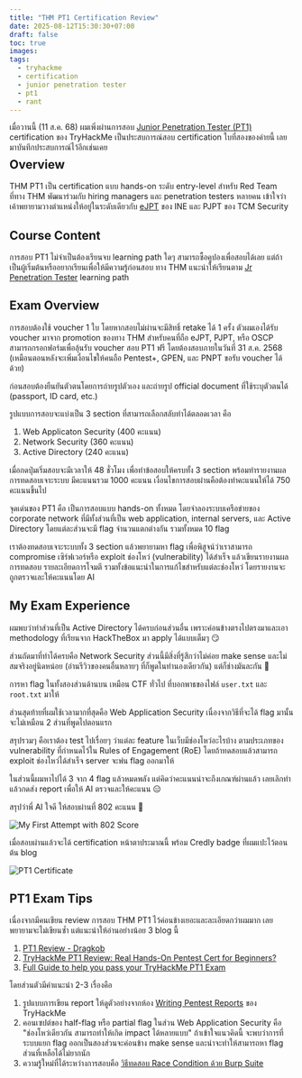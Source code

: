 ```yaml
---
title: "THM PT1 Certification Review"
date: 2025-08-12T15:30:30+07:00
draft: false
toc: true
images:
tags:
  - tryhackme
  - certification
  - junior penetration tester
  - pt1
  - rant
---
```


เมื่อวานนี้ (11 ส.ค. 68) ผมเพิ่งผ่านการสอบ [Junior Penetration Tester (PT1)](https://tryhackme.com/certification/junior-penetration-tester/) certification ของ TryHackMe เป็นประสบการณ์สอบ certification ใบที่สองของค่ายนี้ เลยมาบันทึกประสบการณ์ไว้อีกเช่นเคย

<div style="text-align: center; margin-bottom: -1.5em;">
  <div data-iframe-width="150" data-iframe-height="270" data-share-badge-id="2f156e98-12d4-4e4e-8459-ce39ea2467db" data-share-badge-host="https://www.credly.com"></div><script type="text/javascript" async src="//cdn.credly.com/assets/utilities/embed.js"></script>
</div>

## Overview

THM PT1 เป็น certification แบบ hands-on ระดับ entry-level สำหรับ Red Team ที่ทาง THM พัฒนาร่วมกับ hiring managers และ penetration testers หลายคน เข้าใจว่าเค้าพยายามวางตำแหน่งให้อยู่ในระดับเดียวกับ [eJPT](/posts/ejpt-certification-review) ของ INE และ PJPT ของ TCM Security

## Course Content

การสอบ PT1 ไม่จำเป็นต้องเรียนจบ learning path ใดๆ สามารถซื้อคูปองเพื่อสอบได้เลย แต่ถ้าเป็นผู้เริ่มต้นหรืออยากเรียนเพื่อให้มีความรู้ก่อนสอบ ทาง THM แนะนำให้เรียนตาม [Jr Penetration Tester](https://tryhackme.com/path/outline/jrpenetrationtester) learning path

## Exam Overview

การสอบต้องใช้ voucher 1 ใบ โดยหากสอบไม่ผ่านจะมีสิทธิ์ retake ได้ 1 ครั้ง ตัวผมเองได้รับ voucher มาจาก promotion ของทาง THM สำหรับคนที่ถือ eJPT, PJPT, หรือ OSCP สามารถกรอกฟอร์มเพื่อลุ้นรับ voucher สอบ PT1 ฟรี โดยต้องสอบภายในวันที่ 31 ส.ค. 2568 (เหมือนตอนหลังจะเพิ่มเงื่อนไขให้คนถือ Pentest+, GPEN, และ PNPT ขอรับ voucher ได้ด้วย)

ก่อนสอบต้องยืนยันตัวตนโดยการถ่ายรูปตัวเอง และถ่ายรูป official document ที่ใช้ระบุตัวตนได้ (passport, ID card, etc.)

รูปแบบการสอบจะแบ่งเป็น 3 section ที่สามารถเลือกสลับทำได้ตลอดเวลา คือ

1. Web Applicaton Security (400 คะแนน)
2. Network Security (360 คะแนน)
3. Active Directory (240 คะแนน)

เมื่อกดปุ่มเริ่มสอบจะมีเวลาให้ 48 ชั่วโมง เพื่อทำข้อสอบให้ครบทั้ง 3 section พร้อมทำรายงานผลการทดสอบเจาะระบบ มีคะแนนรวม 1000 คะแนน เงื่อนไขการสอบผ่านคือต้องทำคะแนนให้ได้ 750 คะแนนขึ้นไป

จุดเด่นของ PT1 คือ เป็นการสอบแบบ hands-on ทั้งหมด โดยจำลองระบบเครือข่ายของ corporate network ที่มีทั้งส่วนที่เป็น web application, internal servers, และ Active Directory โดยแต่ละส่วนจะมี flag จำนวนแตกต่างกัน รวมทั้งหมด 10 flag

เราต้องทดสอบเจาะระบบทั้ง 3 section แล้วพยายามหา flag เพื่อพิสูจน์ว่าเราสามารถ compromise เซิร์ฟเวอร์หรือ exploit ช่องโหว่ (vulnerability) ได้สำเร็จ แล้วเขียนรายงานผลการทดสอบ รายละเอียดการโจมตี รวมทั้งข้อแนะนำในการแก้ไขสำหรับแต่ละช่องโหว่ โดยรายงานจะถูกตรวจและให้คะแนนโดย AI

## My Exam Experience

ผมพบว่าทำส่วนที่เป็น Active Directory ได้ครบก่อนส่วนอื่น เพราะค่อนข้างตรงไปตรงมาและเอา methodology ที่เรียนจาก HackTheBox มา apply ได้แบบเต็มๆ 😏

ส่วนถัดมาที่ทำได้ครบคือ Network Security ส่วนนี้มีสิ่งที่รู้สึกว่าไม่ค่อย make sense และไม่สมจริงอยู่นิดหน่อย (อ่านรีวิวของคนอื่นหลายๆ ที่ก็พูดในทำนองเดียวกัน) แต่ก็ช่างมันละกัน 🤣

การหา flag ในทั้งสองส่วนด้านบน เหมือน CTF ทั่วไป ที่บอกพาธของไฟล์ `user.txt` และ `root.txt` มาให้

ส่วนสุดท้ายที่ผมใช้เวลามากที่สุดคือ Web Application Security เนื่องจากวิธีที่จะได้ flag มานั้นจะไม่เหมือน 2 ส่วนที่พูดไปตอนแรก

สรุปรวมๆ คือเราต้อง test ไปเรื่อยๆ ว่าแต่ละ feature ในเว็บมีช่องโหว่อะไรบ้าง ตามประเภทของ vulnerability ที่กำหนดไว้ใน Rules of Engagement (RoE) โดยถ้าทดสอบแล้วสามารถ exploit ช่องโหว่ได้สำเร็จ server จะพ่น flag ออกมาให้

ในส่วนนี้ผมหาไปได้ 3 จาก 4 flag แล้วหมดพลัง แต่คิดว่าคะแนนน่าจะถึงเกณฑ์ผ่านแล้ว เลยเลิกทำ แล้วกดส่ง report เพื่อให้ AI ตรวจและให้คะแนน 😑

สรุปว่าพี่ AI ใจดี ให้สอบผ่านที่ 802 คะแนน 🥳

![My First Attempt with 802 Score](/img/thm-pt1-certification-review/first-attempt.png)

เมื่อสอบผ่านแล้วจะได้ certification หน้าตาประมาณนี้ พร้อม Credly badge ที่ผมแปะไว้ตอนต้น blog

![PT1 Certificate](/img/thm-pt1-certification-review/pt1-certificate.png)

## PT1 Exam Tips

เนื่องจากมีคนเขียน review การสอบ THM PT1 ไว้ค่อนข้างเยอะและละเอียดกว่าผมมาก เลยพยายามจะไม่เขียนซ้ำ แต่แนะนำให้อ่านอย่างน้อย 3 blog นี้

1. [PT1 Review - Dragkob](https://dragkob.notion.site/pt1-review-dragkob)
2. [TryHackMe PT1 Review: Real Hands-On Pentest Cert for Beginners?](https://blog.sth.sh/tryhackme-pt1-review-real-hands-on-pentest-cert-for-beginners-de332c9229ec)
3. [Full Guide to help you pass your TryHackMe PT1 Exam](https://systemweakness.com/full-guide-to-help-you-pass-your-tryhackme-pt1-exam-3cf1f1fcb30b)

โดยส่วนตัวมีคำแนะนำ 2-3 เรื่องคือ

1. รูปแบบการเขียน report ให้ดูตัวอย่างจากห้อง [Writing Pentest Reports](https://tryhackme.com/room/writingpentestreports) ของ TryHackMe
2. คอนเซปต์ของ half-flag หรือ partial flag ในส่วน Web Application Security คือ "ช่องโหว่เดียวกัน สามารถทำให้เกิด impact ได้หลายแบบ" ถ้าเข้าใจแนวคิดนี้ จะพบว่าการที่ระบบแยก flag ออกเป็นสองส่วนจะค่อนข้าง make sense และน่าจะทำให้สามารถหา flag ส่วนที่เหลือได้ไม่ยากนัก
3. ความรู้ใหม่ที่ได้ระหว่างการสอบคือ [วิธีทดสอบ Race Condition ด้วย Burp Suite](https://www.youtube.com/watch?v=ci5_VmDNAo0)